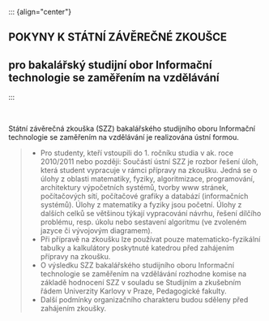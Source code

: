 ::: {align="center"}
## POKYNY K STÁTNÍ ZÁVĚREČNÉ ZKOUŠCE

## pro bakalářský studijní obor Informační technologie se zaměřením na vzdělávání
:::

 

Státní závěrečná zkouška (SZZ) bakalářského studijního oboru Informační
technologie se zaměřením na vzdělávání je realizována ústní formou.

> -   Pro studenty, kteří vstoupili do 1. ročníku studia v ak. roce
>     2010/2011 nebo později: Součástí ústní SZZ je rozbor řešení úloh,
>     která student vypracuje v rámci přípravy na zkoušku. Jedná se o
>     úlohy z oblasti matematiky, fyziky, algoritmizace, programování,
>     architektury výpočetních systémů, tvorby www stránek, počítačových
>     sítí, počítačové grafiky a databází (informačních systémů). Úlohy
>     z matematiky a fyziky jsou početní. Úlohy z dalších celků se
>     většinou týkají vypracování návrhu, řešení dílčího problému, resp.
>     úkolu nebo sestavení algoritmu (ve zvoleném jazyce či vývojovým
>     diagramem).
> -   Při přípravě na zkoušku lze používat pouze matematicko-fyzikální
>     tabulky a kalkulátory poskytnuté katedrou před zahájením přípravy
>     na zkoušku.
> -   O výsledku SZZ bakalářského studijního oboru Informační
>     technologie se zaměřením na vzdělávání rozhodne komise na základě
>     hodnocení SZZ v souladu se Studijním a zkušebním řádem Univerzity
>     Karlovy v Praze, Pedagogické fakulty.
> -   Další podmínky organizačního charakteru budou sděleny před
>     zahájením zkoušky.

